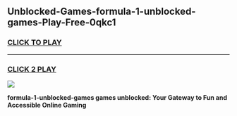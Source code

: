 
## Unblocked-Games-formula-1-unblocked-games-Play-Free-0qkc1
<h3>
<a href="https://premium76.site?title=formula-1-unblocked-games&ref=19M">CLICK TO PLAY</a></h3>
<hr>

<h3>
<a href="https://premium76.site?title=formula-1-unblocked-games&ref=19M">CLICK 2 PLAY</a>
  
</h3>

<a href="https://premium76.site?title=formula-1-unblocked-games&ref=19M"><img src="https://clearcache.store/games.png"></a>


**formula-1-unblocked-games games unblocked: Your Gateway to Fun and Accessible Online Gaming**
